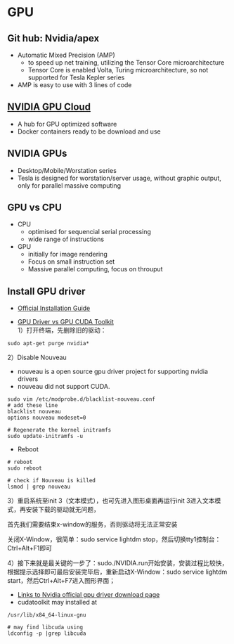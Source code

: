# GPU

## Git hub: Nvidia/apex
* Automatic Mixed Precision (AMP)
    * to speed up net training, utilizing the Tensor Core microarchitecture
    * Tensor Core is enabled Volta, Turing microarchitecture, so not supported for Tesla Kepler series
* AMP is easy to use with 3 lines of code

## [NVIDIA GPU Cloud](https://www.nvidia.com/en-us/gpu-cloud/)
* A hub for GPU optimized software
* Docker containers ready to be download and use

## NVIDIA GPUs
* Desktop/Mobile/Worstation series
* Tesla is designed for worstation/server usage, without graphic output, only for parallel massive computing

## GPU vs CPU
* CPU
   * optimised for sequencial serial processing
   * wide range of instructions
* GPU
   * initially for image rendering
   * Focus on small instruction set
   * Massive parallel computing, focus on throuput
## Install GPU driver
* [Official Installation Guide](https://docs.nvidia.com/cuda/cuda-installation-guide-linux/index.html#runfile)

* [GPU Driver vs GPU CUDA Toolkit](https://docs.nvidia.com/deploy/cuda-compatibility/index.html#binary-compatibility__table-toolkit-driver)  
1）打开终端，先删除旧的驱动：
```
sudo apt-get purge nvidia*
```
2）Disable Nouveau
* nouveau is a open source gpu driver project for supporting nvidia drivers
* nouveau did not support CUDA.
```
sudo vim /etc/modprobe.d/blacklist-nouveau.conf
# add these line
blacklist nouveau
options nouveau modeset=0

# Regenerate the kernel initramfs
sudo update-initramfs -u
```
* Reboot
```
# reboot
sudo reboot

# check if Nouveau is killed
lsmod | grep nouveau
```

3）重启系统至init 3（文本模式），也可先进入图形桌面再运行init 3进入文本模式，再安装下载的驱动就无问题，

首先我们需要结束x-window的服务，否则驱动将无法正常安装

关闭X-Window，很简单：sudo service lightdm stop，然后切换tty1控制台：Ctrl+Alt+F1即可

4）接下来就是最关键的一步了：sudo./NVIDIA.run开始安装，安装过程比较快，根据提示选择即可最后安装完毕后，重新启动X-Window：sudo service lightdm start，然后Ctrl+Alt+F7进入图形界面；

* [Links to Nvidia official gpu driver download page](https://www.nvidia.com/Download/index.aspx?lang=en-us)
* cudatoolkit may installed at
```
/usr/lib/x84_64-linux-gnu

# may find libcuda using
ldconfig -p |grep libcuda
```
